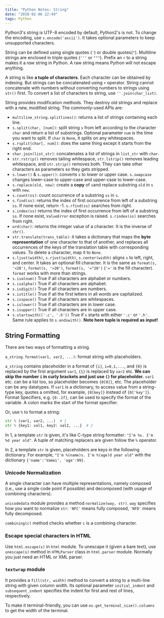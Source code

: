 ```yaml
---
title: "Python Notes: String"
date: "2018-02-06 22:49"
tags: Python
---
```


Python3's string is UTF-8 encoded by default, Python2's is not. To change the encoding, use `s.encode('ascii')`. It takes optional parameters to keep unsupported characters.

String can be defined using single quotes (`'`) or double quotes(`"`). Multiline strings are enclosed in triple quotes (`'''` or `"""`). Prefix an `r` to a string makes it a *raw* string in Python. A raw string means Python will not escape anything.

A string is like **a tuple of characters**. Each character can be obtained by indexing. But strings can be concatenated using `+` operator. String cannot concatenate with numbers without converting numbers to strings using `str()` first. To convert a list of characters to string, use `''.join(char_list)`.

String provides modification methods. They destroy old strings and replace with a new, modified string. The commonly-used APIs are:

* `multiline_string.splitlines()`: returns a list of strings containing each line.
* `s.split(char, [num])`: split string `s` from left according to the character `char` and return a list of substrings. Optional parameter `num` is the time you want to split. If `char` is `None`, it splits on any whitespaces.
* `s.rsplit(char[, num])`: does the same thing except it starts from the right end.
* `char.join(list_str)`: concatenates a list of strings in `list_str` with `char`.
* `str.rstrip()` removes tailing whitespace, `str.lstrip()` removes leading whitespace, and `str.strip()` removes both. They can take other characters as parameters so they gets stripped.
* `s.lower()` & `s.upper()`: converts `s` to lower or upper case. `s.swapcase` changes lower-case to upper-case and upper-case to lower-case.
* `s.replace(old, new)`: create a **copy** of `s`and replace substring `old` in `s` with `new`.
* `s.count(ss)`: count occurrence of a substring `ss` in `s`.
* `s.find(ss)`: returns the index of first occurrence from left of a substring `ss`. If none exist, return -1. `s.rfind(ss)` searches from right.
* `s.index(ss)` returns the index of first occurrence from left of a substring `ss`. If none exist, `ValueError` exception is raised. `s.rindex(ss)` searches from right.
* `ord(char)`: returns the integer value of a character. It is the inverse of `chr()`.
* `str.translate(trans_table)`: it takes a dictionary that maps the **byte representation** of one character to that of another, and replaces all occurrences of the keys of the translation table with corresponding values. To delete a character, map it to `None`.
* `s.ljust(width)`, `s.rjust(width)`, `s.center(width)` aligns `s` to left, right, and center. It takes an optional fill character. It is the same as `format(s, '<20')`, `format(s, '>20')`, `format(s, '=^20')` (`'='` is the fill character). `format` works with more than strings.
* `s.isalnum()` True if all characters are alphabet or numbers.
* `s.isalpha()` True if all characters are alphabet.
* `s.isdigit()` True if all characters are numbers.
* `s.istitle()` True if all the first letters in all words are capitalized.
* `s.isspace()` True if all characters are whitespaces.
* `s.islower()` True if all characters are in lower case.
* `s.isupper()` True if all characters are in upper case.
* `s.startswith(('.c', '.h'))` True if `s` starts with either `'.c'` or `'.h'`. Same rule applies to `s.endswith()`. **Note here tuple is required as input!**

## String Formatting
There are two ways of formatting a string.

`a_string.format(var1, var2, ...)`: format string with placeholders.

`a_string` contains placeholder in a format of `{i}`, `i=0,1,...`, and `{0}` is replaced by the first argument `var1`, `{1}` is replaced by `var2` etc. **We can skip the number `i` in curly brackets and just use `{}` for placeholder.** `var1` etc. can be a list too, so placeholder becomes `{0[0]}`, etc. The placeholder can be any datatypes. If `var1` is a dictionary, to access value from a string-type key, quotes a omitted, for example, `{0[key]}` instead of `{0['key']}`. Format Specifiers, e.g. `{0:.1f}`, can be used to specify the format of the variable. A colon marks the start of the format specifier.

Or, use `%` to format a string:

```python
str % (var1, var2, ...)  # 1
str % {key1: val1, key2: val2, ...}  # 2
```

In 1, a template `str` is given, it's like C-type string formatter: `"I'm %s. I'm %d year old"`. A tuple of matching replacers are given follow the `%` operator.

In 2, a template `str` is given, placeholders are keys in the following dictionary. For example, `"I'm %(name)s. I'm %(age)d year old"` with the dictionary `{'name':'Vamei', 'age':99}`.

### Unicode Normalization
A single character can have multiple representations, namely composed (i.e., use a single code point if possible) and decomposed (with usage of combining characters).

`unicodedata` module provides a method `normalize(way, str)`. `way` specifies how you want to normalize `str`: `'NFC'` means fully composed, `'NFD'` means fully decomposed.

`combining(c)` method checks whether `c` is a combining character.

### Escape special characters in HTML
Use `html.escape(s)` in `html` module. To unescape it (given a bare text), use `unescape(s)` method in `HTMLParser` class in `html.parser` module. Normally you just need an HTML or XML parser.

### `textwrap` module
It provides a `fill(str, width)` method to convert a string to a multi-line string with given column width. Its optional parameter `initial_indent` and `subsequent_indent` specifies the indent for first and rest of lines, respectively.

To make it terminal-friendly, you can use `os.get_terminal_size().columns` to get the width of the terminal.
